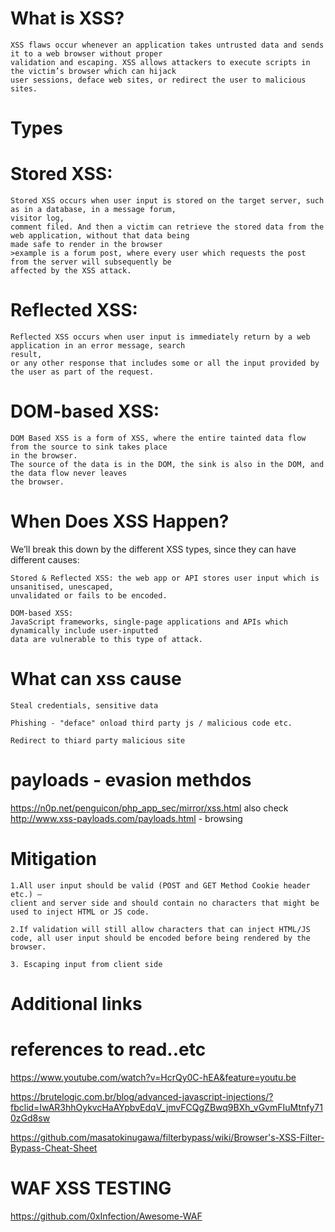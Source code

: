 # What is XSS?
~~~
XSS flaws occur whenever an application takes untrusted data and sends it to a web browser without proper
validation and escaping. XSS allows attackers to execute scripts in the victim’s browser which can hijack
user sessions, deface web sites, or redirect the user to malicious sites.
~~~
# Types
# Stored XSS: 
~~~
Stored XSS occurs when user input is stored on the target server, such as in a database, in a message forum, 
visitor log, 
comment filed. And then a victim can retrieve the stored data from the web application, without that data being
made safe to render in the browser
>example is a forum post, where every user which requests the post from the server will subsequently be 
affected by the XSS attack. 
~~~  
# Reflected XSS: 
~~~
Reflected XSS occurs when user input is immediately return by a web application in an error message, search
result, 
or any other response that includes some or all the input provided by the user as part of the request.
~~~
# DOM-based XSS: 
~~~
DOM Based XSS is a form of XSS, where the entire tainted data flow from the source to sink takes place 
in the browser. 
The source of the data is in the DOM, the sink is also in the DOM, and the data flow never leaves 
the browser.
~~~
# When Does XSS Happen?
We’ll break this down by the different XSS types, since they can have different causes:
~~~
Stored & Reflected XSS: the web app or API stores user input which is unsanitised, unescaped, 
unvalidated or fails to be encoded.
~~~
~~~
DOM-based XSS: 
JavaScript frameworks, single-page applications and APIs which dynamically include user-inputted
data are vulnerable to this type of attack.
~~~    
# What can xss cause
~~~
Steal credentials, sensitive data 

Phishing - "deface" onload third party js / malicious code etc. 

Redirect to thiard party malicious site
~~~
    
# payloads - evasion methdos 
https://n0p.net/penguicon/php_app_sec/mirror/xss.html
also check http://www.xss-payloads.com/payloads.html - browsing


# Mitigation  
~~~
1.All user input should be valid (POST and GET Method Cookie header etc.) – 
client and server side and should contain no characters that might be used to inject HTML or JS code.

2.If validation will still allow characters that can inject HTML/JS code, all user input should be encoded before being rendered by the browser.

3. Escaping input from client side 
~~~
# Additional links
# references to read..etc
https://www.youtube.com/watch?v=HcrQy0C-hEA&feature=youtu.be 

https://brutelogic.com.br/blog/advanced-javascript-injections/?fbclid=IwAR3hhOykvcHaAYpbvEdqV_jmvFCQgZBwq9BXh_vGvmFIuMtnfy710zGd8sw 

https://github.com/masatokinugawa/filterbypass/wiki/Browser's-XSS-Filter-Bypass-Cheat-Sheet


# WAF XSS TESTING 
https://github.com/0xInfection/Awesome-WAF 

